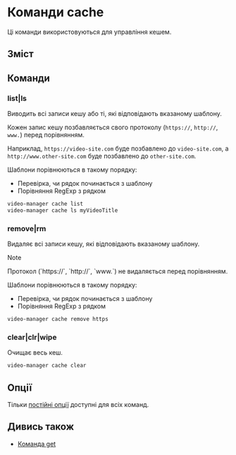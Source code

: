 <!-- markdownlint-disable MD013 -->

# Команди cache

Ці команди використовуються для управління кешем.

## Зміст

<!--toc:start-->
<!-- - [Команди cache](#команда-cache) -->
<!--   - [Зміст](#зміст) -->
<!--   - [Команди](#команди) -->
<!--     - [list|ls <pattern>](#listls-pattern) -->
<!--     - [remove|rm <pattern>](#removerm-pattern) -->
<!--     - [clear|clr|wipe](#clearclrwipe) -->
<!--   - [Опції](#опції) -->
<!--   - [Дивись також](#дивись-також) -->
<!--toc:end-->

## Команди

### list|ls <pattern>

Виводить всі записи кешу або ті, які відповідають вказаному шаблону.

Кожен запис кешу позбавляється свого протоколу (`https://`, `http://`, `www.`) перед порівнянням.

Наприклад, `https://video-site.com` буде позбавлено до `video-site.com`, а `http://www.other-site.com` буде позбавлено до `other-site.com`.

Шаблони порівнюються в такому порядку:

- Перевірка, чи рядок починається з шаблону
- Порівняння RegExp з рядком

```sh
video-manager cache list
video-manager cache ls myVideoTitle
```

### remove|rm <pattern>

Видаляє всі записи кешу, які відповідають вказаному шаблону.

<div class="admonition NOTE" markdown>
<p class="admonition-title">Note</p>
Протокол (`https://`, `http://`, `www.`) не видаляється перед порівнянням.
</div>

Шаблони порівнюються в такому порядку:

- Перевірка, чи рядок починається з шаблону
- Порівняння RegExp з рядком

```sh
video-manager cache remove https
```

### clear|clr|wipe

Очищає весь кеш.

```sh
video-manager cache clear
```

## Опції

Тільки [постійні опції](./index.md#_2) доступні для всіх команд.

## Дивись також

- [Команда get](./get.md)
